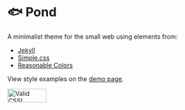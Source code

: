 # 🐟 Pond

A minimalist theme for the small web using elements from:

* [Jekyll](https://github.com/jekyll/jekyll)
* [Simple.css](https://github.com/kevquirk/simple.css)
* [Reasonable Colors](https://github.com/matthewhowell/reasonable-colors)

View style examples on the [demo page](https://megdna.github.io/pond/style).

<a href="https://jigsaw.w3.org/css-validator/check/referer" target="_blank"><img style="border:0;width:88px;height:31px" src="https://jigsaw.w3.org/css-validator/images/vcss-blue" alt="Valid CSS!"></a>